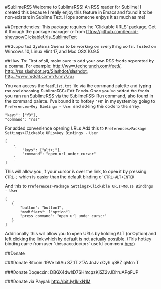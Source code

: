 #SublimeRSS
 Welcome to SublimeRSS! An RSS reader for Sublime! I created this because I really enjoy this feature in Emacs and found it to be non-existant in Sublime Text. Hope someone enjoys it as much as me!

##Dependencies:
This package requires the 'Clickable URLS' package. Get it through the package manager or from https://github.com/leonid-shevtsov/ClickableUrls_SublimeText

##Supported Systems
Seems to be working on everything so far.
Tested on Windows 10, Linux Mint 17, and Mac OSX 10.9.5 

##How-To:
First of all, make sure to add your own RSS feeds seperated by a comma. For example:
http://www.techcrunch.com/feed/,
http://rss.slashdot.org/Slashdot/slashdot,
http://www.reddit.com/r/funny/.rss

 You can access the `feedlist.txt` file via the command palette and typing rss and choosing SublimeRSS: Edit Feeds. Once you've added the feeds you can run SublimeRSS via the SublimeRSS: Run command, also found in the command palette. I've bound it to hotkey `'F8'` in my system by going to `Preferences>Key Bindings - User` and adding this code to the array:
```
"keys": ["f8"], 
"command": "rss" 
```
 For added convenience opening URLs 
 Add this to `Preferences>Package Settings>Clickable URLs>Key Bindings - User`
```
[
	{ 
		"keys": ["alt+;"], 
		"command": "open_url_under_cursor" 
	}
]
```
 This will allow you, if your cursor is over the link, to open it by pressing `CTRL+;` which is easier than the default binding of `CTRL+ALT+ENTER`

 And this to `Preferences>Package Settings>Clickable URLs>Mouse Bindings - User`
 ```
 [
	{ 
		"button": "button1", 
		"modifiers": ["option"], 
		"press_command": "open_url_under_cursor" 
	}
]
```
Additionally, this will allow you to open URLs by holding ALT (or Option) and left clicking the link which by default is not actually possible. (This hotkey binding came from user 'thespacedoctors' useful comment [here](https://github.com/leonid-shevtsov/ClickableUrls_SublimeText/issues/2))

##Donate

###Donate Bitcoin: 19Ve bRAu 8ZdT zf7A JnJv dCyh qSBZ qMon T

###Donate Dogecoin: DBGX4dwhD7SHhfcgzKjSZ2yJDhruAPgPUP

###Donate via Paypal: http://bit.ly/1klxN1M
